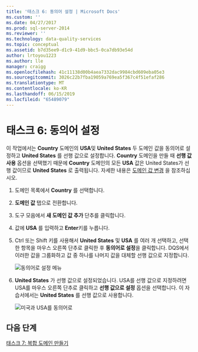 ```yaml
---
title: '태스크 6: 동의어 설정 | Microsoft Docs'
ms.custom: ''
ms.date: 04/27/2017
ms.prod: sql-server-2014
ms.reviewer: ''
ms.technology: data-quality-services
ms.topic: conceptual
ms.assetid: b7d35ee9-d1c9-41d9-bbc5-0ca7db93e54d
author: lrtoyou1223
ms.author: lle
manager: craigg
ms.openlocfilehash: 41c11138d00b4aea7332dac9984cbd609eba05e3
ms.sourcegitcommit: 3026c22b7fba19059a769ea5f367c4f51efaf286
ms.translationtype: MT
ms.contentlocale: ko-KR
ms.lasthandoff: 06/15/2019
ms.locfileid: "65489079"
---
```

# <a name="task-6-setting-synonyms"></a>태스크 6: 동의어 설정
  이 작업에서는 **Country** 도메인의 **USA**및 **United States** 두 도메인 값을 동의어로 설정하고 **United States** 를 선행 값으로 설정합니다. **Country** 도메인을 만들 때 **선행 값 사용** 옵션을 선택했기 때문에 **Country** 도메인의 모든 **USA** 값은 United States가 선행 값이므로 **United States** 로 출력됩니다. 자세한 내용은 [도메인 값 변경](https://msdn.microsoft.com/library/hh510408.aspx) 을 참조하십시오.  
  
1.  도메인 목록에서 **Country** 를 선택합니다.  
  
2.  **도메인 값** 탭으로 전환합니다.  
  
3.  도구 모음에서 **새 도메인 값 추가** 단추를 클릭합니다.  
  
4.  값에 **USA** 를 입력하고 **Enter**키를 누릅니다.  
  
5.  Ctrl 또는 Shift 키를 사용해서 **United States** 및 **USA** 를 여러 개 선택하고, 선택한 항목을 마우스 오른쪽 단추로 클릭한 후 **동의어로 설정**을 클릭합니다. DQS에서 이러한 값을 그룹화하고 값 중 하나를 나머지 값을 대체할 선행 값으로 지정합니다.  
  
     ![동의어로 설정 메뉴](../../2014/tutorials/media/et-settingsynonyms-01.jpg "동의어로 설정 메뉴")  
  
6.  **United States** 가 선행 값으로 설정되었습니다. USA를 선행 값으로 지정하려면 USA를 마우스 오른쪽 단추로 클릭하고 **선행 값으로 설정** 옵션을 선택합니다. 이 자습서에서는 **United States** 를 선행 값으로 사용합니다.  
  
     ![미국과 USA를 동의어로](../../2014/tutorials/media/et-settingsynonyms-02.jpg "미국과 USA를 동의어로")  
  
## <a name="next-step"></a>다음 단계  
 [태스크 7: 복합 도메인 만들기](../../2014/tutorials/task-7-creating-a-composite-domain.md)  
  
  
